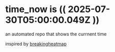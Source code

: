 # time_now is (( 2025-07-30T05:00:00.049Z ))

an automated repo that shows the currnent time

inspired by [breakingheatmap](https://github.com/breakingheatmap/breakingheatmap)